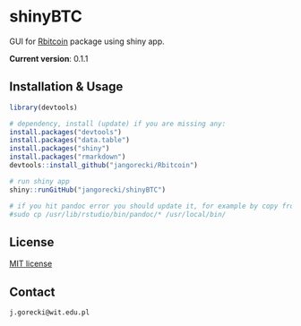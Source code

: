 # shinyBTC

GUI for [Rbitcoin](https://github.com/jangorecki/Rbitcoin) package using shiny app.

**Current version**: 0.1.1

## Installation & Usage

```R
library(devtools)

# dependency, install (update) if you are missing any:
install.packages("devtools")
install.packages("data.table")
install.packages("shiny")
install.packages("rmarkdown")
devtools::install_github("jangorecki/Rbitcoin")

# run shiny app
shiny::runGitHub("jangorecki/shinyBTC")

# if you hit pandoc error you should update it, for example by copy from RStudio:
#sudo cp /usr/lib/rstudio/bin/pandoc/* /usr/local/bin/
```

## License

[MIT license](https://github.com/jangorecki/shinyBTC/blob/master/LICENSE)

## Contact

`j.gorecki@wit.edu.pl`
